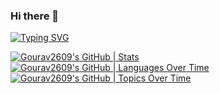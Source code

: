 ### Hi there 👋
[![Typing SVG](https://readme-typing-svg.demolab.com?font=Fira+Code&size=50&duration=4000&pause=985&center=true&width=435&lines=Hello+there+!!+%F0%9F%98%8A%F0%9F%98%8A;Welcome+to+my+profile+)](https://git.io/typing-svg)





[![Gourav2609's GitHub | Stats](https://stats.quine.sh/Gourav2609/github?theme=dark)](https://quine.sh?utm_source=widgets&utm_campaign=Gourav2609)
[![Gourav2609's GitHub | Languages Over Time](https://stats.quine.sh/Gourav2609/languages-over-time?theme=dark)](https://quine.sh?utm_source=widgets&utm_campaign=Gourav2609)
[![Gourav2609's GitHub | Topics Over Time](https://stats.quine.sh/Gourav2609/topics-over-time?theme=dark)](https://quine.sh?utm_source=widgets&utm_campaign=Gourav2609)
<!--
**Gourav2609/Gourav2609** is a ✨ _special_ ✨ repository because its `README.md` (this file) appears on your GitHub profile.

Here are some ideas to get you started:

- 🔭 I’m currently working on ...
- 🌱 I’m currently learning ...
- 👯 I’m looking to collaborate on ...
- 🤔 I’m looking for help with ...
- 💬 Ask me about ...
- 📫 How to reach me: ...
- 😄 Pronouns: ...
- ⚡ Fun fact: ...
-->
